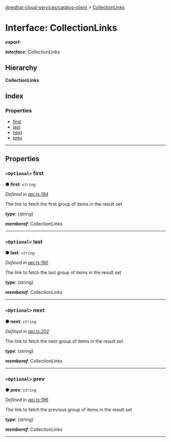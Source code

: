 [@redhat-cloud-services/catalog-client](../README.md) > [CollectionLinks](../interfaces/collectionlinks.md)

# Interface: CollectionLinks

*__export__*: 

*__interface__*: CollectionLinks

## Hierarchy

**CollectionLinks**

## Index

### Properties

* [first](collectionlinks.md#first)
* [last](collectionlinks.md#last)
* [next](collectionlinks.md#next)
* [prev](collectionlinks.md#prev)

---

## Properties

<a id="first"></a>

### `<Optional>` first

**● first**: *`string`*

*Defined in [api.ts:184](https://github.com/RedHatInsights/javascript-clients/blob/master/packages/catalog/api.ts#L184)*

The link to fetch the first group of items in the result set

*__type__*: {string}

*__memberof__*: CollectionLinks

___
<a id="last"></a>

### `<Optional>` last

**● last**: *`string`*

*Defined in [api.ts:190](https://github.com/RedHatInsights/javascript-clients/blob/master/packages/catalog/api.ts#L190)*

The link to fetch the last group of items in the result set

*__type__*: {string}

*__memberof__*: CollectionLinks

___
<a id="next"></a>

### `<Optional>` next

**● next**: *`string`*

*Defined in [api.ts:202](https://github.com/RedHatInsights/javascript-clients/blob/master/packages/catalog/api.ts#L202)*

The link to fetch the next group of items in the result set

*__type__*: {string}

*__memberof__*: CollectionLinks

___
<a id="prev"></a>

### `<Optional>` prev

**● prev**: *`string`*

*Defined in [api.ts:196](https://github.com/RedHatInsights/javascript-clients/blob/master/packages/catalog/api.ts#L196)*

The link to fetch the previous group of items in the result set

*__type__*: {string}

*__memberof__*: CollectionLinks

___

